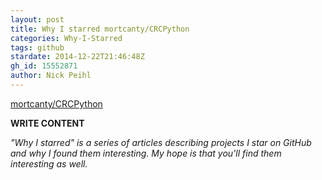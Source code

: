 ```yaml
---
layout: post
title: Why I starred mortcanty/CRCPython
categories: Why-I-Starred
tags: github
stardate: 2014-12-22T21:46:48Z
gh_id: 15552871
author: Nick Peihl
---
```


[mortcanty/CRCPython](star.repo.html_url)

**WRITE CONTENT**

*"Why I starred" is a series of articles describing projects I star on GitHub and why I found them interesting. My hope is that you'll find them interesting as well.*

